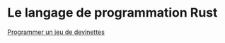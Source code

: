 # Le langage de programmation Rust

[Programmer un jeu de devinettes](ch02-00-guessing-game-tutorial.md)
